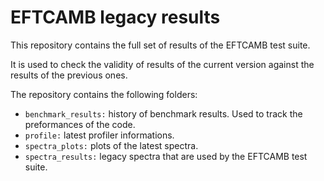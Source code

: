 EFTCAMB legacy results
======================

This repository contains the full set of results of the EFTCAMB test suite.

It is used to check the validity of results of the current version against the
results of the previous ones.

The repository contains the following folders:

* ``benchmark_results:`` history of benchmark results. Used to track the preformances of the code.
* ``profile:`` latest profiler informations.
* ``spectra_plots:`` plots of the latest spectra.
* ``spectra_results:`` legacy spectra that are used by the EFTCAMB test suite.
